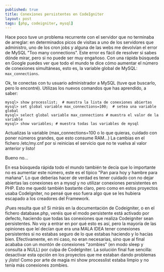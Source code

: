 ```yaml
---
published: true
title: Conexiones persistentes en CodeIgniter
layout: post
tags: [php, codeigniter, mysql]
---
```


Hace poco tuve un problema recurrente con el servidor que no terminaba de arreglar: en determinados picos de visitas a uno de los servidores que administro, uno de los cron jobs y alguna de las webs me devolvían el error de MySQL "Too many connections". Este error es fácil de resolver si sabes dónde mirar, pero si no puede ser muy engañoso. Con una rápida búsqueda en Google puedes ver que todo el mundo te dice cómo aumentar el número de conexiones simultáneas, esto es, la variable global de MySQL: `max_connections`.

Ok, te conectas con tu usuario administrador a MySQL (tuve que buscarlo, pero lo encontré). Utilizas los nuevos comandos que has aprendido, a saber:

```
mysql> show processlist;  # muestra la lista de conexiones abiertas
mysql> set global variable max_connections=100;  # setea una variable global
mysql> select global variable max_connections # muestra el valor de la variable
mysql> show variables; # muestra todas las variables de mysql
```

Actualizas la variable (max_connections=100 o lo que quieras, cuidado con poner números grandes, que esto consume RAM...) La cambias en el fichero /etc/my.cnf por si reinicias el servicio que no te vuelva al valor anterior y listo!

Bueno no...

En esa búsqueda rápida todo el mundo también te decía que lo importante no es aumentar este número, este es el típico "Pan para hoy y hambre para mañana". Lo que deberías hacer de verdad es tener cuidado con no dejar abiertas las conexiones en a mysql y no utilizar conexiones persistentes en PHP. Esto me quedó también bastante claro, pero como en estos proyectos usaba CodeIgniter, no pensé que eso fuera algo que se les hubiera escapado a los creadores del Framework.

¡Pues resulta que sí! Si miráis en la documentación de Codeigniter, o en el fichero database.php, veréis que el modo persistente está activado por defecto, haciendo que todas las conexiones que realiza Codeigniter sean persistentes. No voy a entrar en por qué esto es así, pero la mayoría de las opiniones que leí decían que era una MALA IDEA tener conexiones persistentes si no estabas seguro de lo que estabas haciendo y lo hacías bien. Efectivamente, en mi caso, no eran necesarias, sino que al final acababa con un montón de conexiones "zombies" (en modo sleep y consulta a NULL) por culpa de CodeIgniter. La solución final fue sencilla: desactivar esta opción en los proyectos que me estaban dando problemas y ¡listo! Como por arte de magia mi show processlist estaba limpio y no tenía más conexiones zombies.
